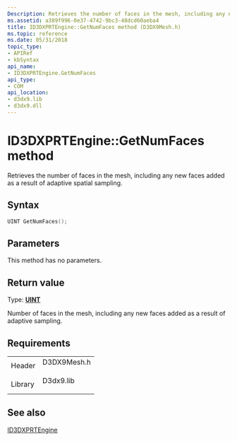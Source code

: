 ```yaml
---
Description: Retrieves the number of faces in the mesh, including any new faces added as a result of adaptive spatial sampling.
ms.assetid: a389f996-0e37-4742-9bc3-48dcd60aeba4
title: ID3DXPRTEngine::GetNumFaces method (D3DX9Mesh.h)
ms.topic: reference
ms.date: 05/31/2018
topic_type: 
- APIRef
- kbSyntax
api_name: 
- ID3DXPRTEngine.GetNumFaces
api_type: 
- COM
api_location: 
- d3dx9.lib
- d3dx9.dll
---
```


# ID3DXPRTEngine::GetNumFaces method

Retrieves the number of faces in the mesh, including any new faces added as a result of adaptive spatial sampling.

## Syntax


```C++
UINT GetNumFaces();
```



## Parameters

This method has no parameters.

## Return value

Type: **[**UINT**](../winprog/windows-data-types.md)**

Number of faces in the mesh, including any new faces added as a result of adaptive sampling.

## Requirements



|                    |                                                                                        |
|--------------------|----------------------------------------------------------------------------------------|
| Header<br/>  | <dl> <dt>D3DX9Mesh.h</dt> </dl> |
| Library<br/> | <dl> <dt>D3dx9.lib</dt> </dl>   |



## See also

<dl> <dt>

[ID3DXPRTEngine](id3dxprtengine.md)
</dt> </dl>

 

 